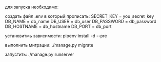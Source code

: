 для запуска необходимо:

создать файл .env в который прописать:
SECRET_KEY = you_secret_key
DB_NAME  = db_name
DB_USER  = db_user
DB_PASSWORD = db_password
DB_HOSTNAME = db_hostname
DB_PORT = db_port

установитмь зависимости:
pipenv install -d --pre

выполнить миграции:
./manage.py migrate

запустить:
./manage.py runserver
